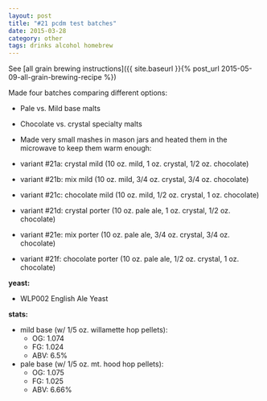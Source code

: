 ```yaml
---
layout: post
title: "#21 pcdm test batches"
date: 2015-03-28
category: other
tags: drinks alcohol homebrew
---
```

See  [all grain brewing instructions]({{ site.baseurl }}{% post_url 2015-05-09-all-grain-brewing-recipe %})

Made four batches comparing different options:
* Pale vs. Mild base malts
* Chocolate vs. crystal specialty malts

* Made very small mashes in mason jars and heated them in the microwave to keep them warm enough:

* variant #21a: crystal mild (10 oz. mild, 1 oz. crystal, 1/2 oz. chocolate)
* variant #21b: mix mild (10 oz. mild, 3/4 oz. crystal, 3/4 oz. chocolate)
* variant #21c: chocolate mild (10 oz. mild, 1/2 oz. crystal, 1 oz. chocolate)
* variant #21d: crystal porter (10 oz. pale ale, 1 oz. crystal, 1/2 oz. chocolate)
* variant #21e: mix porter (10 oz. pale ale, 3/4 oz. crystal, 3/4 oz. chocolate)
* variant #21f: chocolate porter (10 oz. pale ale, 1/2 oz. crystal, 1 oz. chocolate)

**yeast:**
* WLP002 English Ale Yeast

**stats:**
* mild base (w/ 1/5 oz. willamette hop pellets):
  * OG: 1.074
  * FG: 1.024
  * ABV: 6.5%
* pale base (w/ 1/5 oz. mt. hood hop pellets):
  * OG: 1.075
  * FG: 1.025
  * ABV: 6.66%
